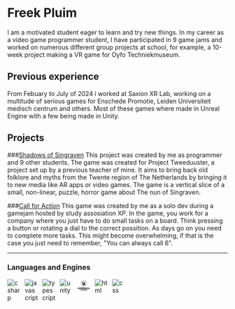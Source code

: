 <h1>Freek Pluim</h1>

I am a motivated student eager to learn and try new things. 
In my career as a video game programmer student, I have participated in 9 game jams and worked on numerous different group projects at school, for example, a 10-week project making a VR game for Oyfo Techniekmuseum.

## Previous experience
From Febuary to July of 2024 i worked at Saxion XR Lab, working on a multitude of serious games for Enschede Promotie, Leiden Universiteit medisch centrum and others. 
Most of these games where made in Unreal Engine with a few being made in Unity.

## Projects
###<a href="https://tygoh.itch.io/tweeduuster-vertical-slice">Shadows of Singraven</a>
This project was created by me as programmer and 9 other students. The game was created for Project Tweeduuster, a project set up by a previous teacher of mine. It aims to bring back old folklore and myths from the Twente region of The Netherlands by bringing it to new media like AR apps or video games. The game is a vertical slice of a small, non-linear, puzzle, horror game about The nun of Singraven.

###<a href="https://s4lt1.itch.io/call-for-action">Call for Action</a>
This game was created by me as a solo dev during a gamejam hosted by study assosiation XP. In the game, you work for a company where you just have to do small tasks on a board. Think pressing a button or rotating a dial to the correct possition. As days go on you need to complete more tasks. This might become overwhelming, if that is the case you just need to remember, "You can always call 6".



___

### Languages and Engines
<img align="left" alt="csharp" width="30px" style="padding-right:10px;" src="https://cdn.jsdelivr.net/gh/devicons/devicon/icons/csharp/csharp-original.svg" />
<img align="left" alt="javascript" width="30px" style="padding-right:10px;" src="https://cdn.jsdelivr.net/gh/devicons/devicon/icons/javascript/javascript-original.svg" />
<img align="left" alt="typescript" width="30px" style="padding-right:10px;" src="https://cdn.jsdelivr.net/gh/devicons/devicon/icons/typescript/typescript-original.svg" />
<img align="left" alt="unity" width="30px" style="padding-right:10px;" src="https://cdn.jsdelivr.net/gh/devicons/devicon/icons/unity/unity-original.svg" />
<img align="left" alt="unreal-engine" width="30px" style="padding-right:10px;" src="https://github.com/devicons/devicon/blob/master/icons/unrealengine/unrealengine-original-wordmark.svg" />
<img  align="left" alt="html" width="30px" style="padding-right:10px;" src="https://cdn.jsdelivr.net/gh/devicons/devicon/icons/html5/html5-original.svg" />
<img  align="left" alt="css" width="30px" style="padding-right:10px;" src="https://cdn.jsdelivr.net/gh/devicons/devicon/icons/css3/css3-original.svg" />
</br>

